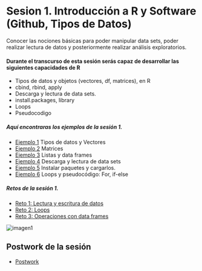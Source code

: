 # Sesion 1. Introducción a R y Software (Github, Tipos de Datos)

Conocer las nociones básicas para poder manipular data sets, poder realizar lectura de datos y posteriormente realizar análisis exploratorios.


#### Durante el transcurso de esta sesión serás capaz de desarrollar las siguientes capacidades de R 

- Tipos de datos y objetos (vectores, df, matrices), en R
- cbind, rbind, apply
- Descarga y lectura de data sets.
- install.packages, library
- Loops
- Pseudocodigo


##### Aquí encontraras los ejemplos de la sesión 1.

- [Ejemplo 1](https://github.com/beduExpert/Programacion-con-R-2020/tree/main/Sesion-01/Ejemplo-01) Tipos de datos y Vectores
- [Ejemplo 2](https://github.com/beduExpert/Programacion-con-R-2020/tree/main/Sesion-01/Ejemplo-02) Matrices
- [Ejemplo 3](https://github.com/beduExpert/Programacion-con-R-2020/tree/main/Sesion-01/Ejemplo-03) Listas y data frames
- [Ejemplo 4](https://github.com/beduExpert/Programacion-con-R-2020/tree/main/Sesion-01/Ejemplo-04) Descarga y lectura de data sets
- [Ejemplo 5](https://github.com/beduExpert/Programacion-con-R-2020/tree/main/Sesion-01/Ejemplo-05) Instalar paquetes y cargarlos.
- [Ejemplo 6](https://github.com/beduExpert/Programacion-con-R-2020/tree/main/Sesion-01/Ejemplo-06) Loops y pseudocódigo: For, if-else

##### Retos de la sesión 1. 

- [Reto 1: Lectura y escritura de datos](https://github.com/beduExpert/Programacion-con-R-2020/tree/main/Sesion-01/Reto-01)
- [Reto 2: Loops](https://github.com/beduExpert/Programacion-con-R-2020/tree/main/Sesion-01/Reto-02)
- [Reto 3: Operaciones con data frames](https://github.com/beduExpert/Programacion-con-R-2020/tree/main/Sesion-01/Reto-03)

![imagen1](imagenes/reto.jpg)

## Postwork de la sesión

- [Postwork](https://github.com/beduExpert/Programacion-con-R-2020/tree/main/Sesion-01/Postwork)


